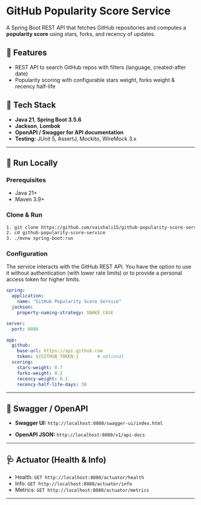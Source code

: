 # GitHub Popularity Score Service

A Spring Boot REST API that fetches GitHub repositories and computes a **popularity score** using stars, forks, and recency of updates.

## 🚀 Features
* REST API to search GitHub repos with filters (language, created-after date)
* Popularity scoring with configurable stars weight, forks weight & recency half-life

## 🧩 Tech Stack

* **Java 21**, **Spring Boot 3.5.6**
* **Jackson**, **Lombok**
* **OpenAPI / Swagger for API documentation**
* **Testing:** JUnit 5, AssertJ, Mockito, WireMock 3.x

---

## 🚀 Run Locally

### Prerequisites

* Java 21+
* Maven 3.9+

### Clone & Run

```bash
1. git clone https://github.com/vaishali15/github-popularity-score-service.git
2. cd github-popularity-score-service
3. ./mvnw spring-boot:run
```

### Configuration

The service interacts with the GitHub REST API. You have the option to use it without authentication (with lower rate limits) or to provide a personal access token for higher limits.

```yaml
spring:
  application:
    name: "GitHub Popularity Score Service"
  jackson:
    property-naming-strategy: SNAKE_CASE

server:
  port: 8080

app:
  github:
    base-url: https://api.github.com
    token: ${GITHUB_TOKEN:}       # optional
  scoring:
    stars-weight: 0.7
    forks-weight: 0.2
    recency-weight: 0.1
    recency-half-life-days: 30
```

---

## 🔎 Swagger / OpenAPI

* **Swagger UI:**
  `http://localhost:8080/swagger-ui/index.html`

* **OpenAPI JSON:**
  `http://localhost:8080/v1/api-docs`

---

## 🩺 Actuator (Health & Info)

* Health: `GET http://localhost:8080/actuator/health`
* Info: `GET http://localhost:8080/actuator/info`
* Metrics: `GET http://localhost:8080/actuator/metrics`

---
